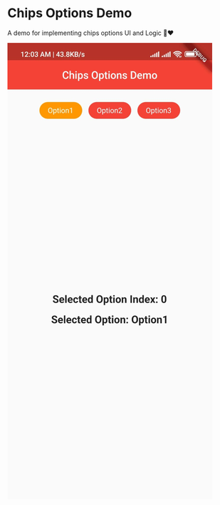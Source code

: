 # Chips Options Demo

A demo for implementing chips options UI and Logic 🧡❤

![screenshot](https://github.com/moazelsawaf/chips_options_demo/blob/master/screenshots/main_screenshot.jpg?raw=true)
